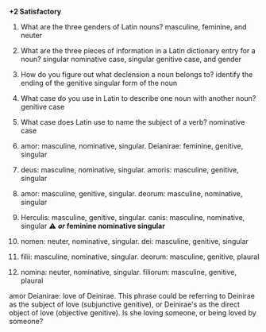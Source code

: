 **+2 Satisfactory**

1. What are the three genders of Latin nouns? masculine, feminine, and neuter
2. What are the three pieces of information in a Latin dictionary entry for a noun? singular nominative case, singular genitive case, and gender
3. How do you figure out what declension a noun belongs to? identify the ending of the genitive singular form of the noun
4. What case do you use in Latin to describe one noun with another noun? genitive case
5. What case does Latin use to name the subject of a verb? nominative case

1. amor: masculine, nominative, singular. Deianirae: feminine, genitive, singular
2. deus: masculine, nominative, singular. amoris: masculine, genitive, singular 
3. amor: masculine, genitive, singular. deorum: masculine, nominative, singular
4. Herculis: masculine, genitive, singular. canis: masculine, nominative, singular ⚠️ ***or* feminine nominative singular**
5. nomen: neuter, nominative, singular. dei: masculine, genitive, singular 
6. filii: masculine, nominative, singular. deorum: masculine, genitive, plaural
7. nomina: neuter, nominative, singular. filiorum: masculine, genitive, plaural

amor Deianirae: love of Deinirae.
This phrase could be referring to Deinirae as the subject of love (subjunctive genitive), or Deinirae's as the direct object of love (objective genitive).
Is she loving someone, or being loved by someone?
